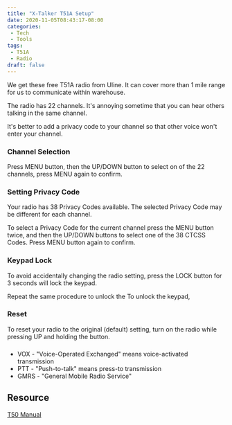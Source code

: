```yaml
---
title: "X-Talker T51A Setup"
date: 2020-11-05T08:43:17-08:00
categories:
 - Tech
 - Tools
tags:
 - T51A
 - Radio
draft: false
---
```


We get these free T51A radio from Uline. 
It can cover more than 1 mile range for us to communicate within warehouse.

The radio has 22 channels. It's annoying sometime that you can hear others talking in the same channel.

It's better to add a privacy code to your channel so that other voice won't enter your channel. 

### Channel Selection
Press MENU button, then the UP/DOWN button to select on of the 22 channels, 
press MENU again to confirm.

### Setting Privacy Code
Your radio has 38 Privacy Codes available. 
The selected Privacy Code may be different for each channel. 

To select a Privacy Code for the current channel press the MENU button twice, 
and then the UP/DOWN buttons to select one of the 38 CTCSS Codes. 
Press MENU button again to confirm.

### Keypad Lock
To  avoid  accidentally  changing  the  radio  setting,  press  the  LOCK button for 3 seconds will lock the keypad.

Repeat the same procedure to unlock the To unlock the keypad, 

### Reset
To reset your radio to the original (default) setting, 
turn on the radio while pressing UP and holding the button.

### 
* VOX - "Voice-Operated Exchanged" means voice-activated transmission
* PTT - "Push-to-talk" means press-to transmission
* GMRS - "General  Mobile  Radio Service"

## Resource
[T50 Manual](https://midlandusa.com/wp-content/uploads/2016/12/T50-Owners-Manual-Rev-B.pdf)